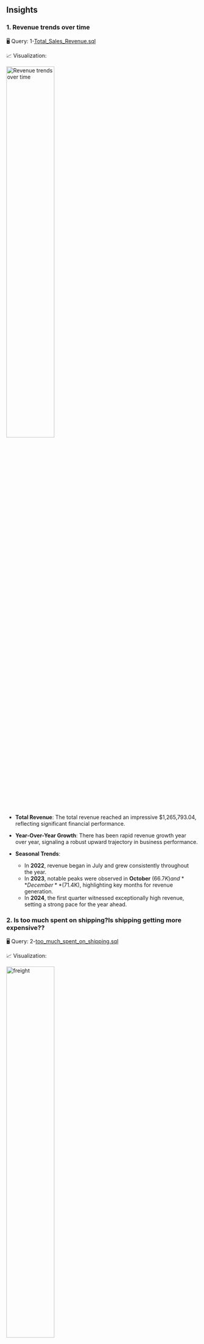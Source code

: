 ## Insights
### 1. Revenue trends over time

🖥️ Query: 1-[Total_Sales_Revenue.sql](https://github.com/RENOYEGON/SQL-Portfolio/blob/main/Northwind/Insights/Total_Sales_Revenue.sql)

📈 Visualization:

<img src="https://github.com/RENOYEGON/SQL-Portfolio/blob/main/Northwind/Insights/images/Revenue%20generation%20%20over%20time.png?raw=true" alt="Revenue trends over time" width="50%" />

- **Total Revenue**: The total revenue reached an impressive $1,265,793.04, reflecting significant financial performance.

- **Year-Over-Year Growth**: There has been rapid revenue growth year over year, signaling a robust upward trajectory in business performance.

- **Seasonal Trends**:
   - In **2022**, revenue began in July and grew consistently throughout the year.
   - In **2023**, notable peaks were observed in **October** ($66.7K) and **December** ($71.4K), highlighting key months for revenue generation.
   - In **2024**, the first quarter witnessed exceptionally high revenue, setting a strong pace for the year ahead.





   
### 2. Is too much spent on shipping?Is shipping getting more expensive??


🖥️ Query: 2-[too_much_spent_on_shipping.sql](https://github.com/RENOYEGON/SQL-Portfolio/blob/main/Northwind/Insights/too_much_spent_on_shipping.sql)

📈 Visualization:

<img src="https://github.com/RENOYEGON/SQL-Portfolio/blob/main/Northwind/Insights/images/freight%20percentage%20over%20time.png?raw=true" alt="freight" width="50%" />


- **Freight Cost Analysis**: The average freight percentage change is **-0.01455%**, indicating a minimal change in freight costs over time.

- **Revenue and Freight Proportions**: The average total revenue stands at **$9,073.31**, with freight accounting for **16.26%** of this total. This suggests that nearly **1/6 of the revenue** is allocated to covering shipping costs.

- **Freight Cost Trends**: Although shipping costs have slightly decreased over time, **freight remains a major cost driver**, significantly impacting profits. A notable spike occurred in **May 2023**, where freight percentage rose to **22.8%**, indicating a surge in shipping costs during this period.

- **Freight Changes**:
   - Freight cost has been on a rise steadily
   - In **January 2024**, total freight costs peaked at **$19,027.55**, driven by an increase in total orders and quantities.
   - Freight costs then dropped to **$10,451.08**, followed by another increase to **$20,186.53** in **April 2024**, again primarily influenced by higher order volumes and quantities.
 


### 3. Do Discounts Drive Sales?

  📈 Visualization:

  <img src="images/Discounts_Drive_Sales.png" alt="Discounts Drive Sales" width="50%" />

🖥️ Query: 3-[Discount_Impact_on_Sales.sql](https://github.com/RENOYEGON/SQL-Portfolio/blob/main/Northwind/Insights/Discount_Impact_on_Sales.sql)

   - Yes – On a per-order basis, discounted sales moved more units (59.78 units/order) than non-discounted (46.65 units/order).
    - Customers are likely buying more when offered discounts.

- **Are We Losing Revenue?**
    - Also yes – You're only retaining **85.31%** of the potential revenue on discounted orders.

     - That’s a **14.69%** drop in revenue due to discounting.

  -**Total lost revenue from discounts:**
     **603,759.98 - 515,094.43 = 88,665.55**

- **Volume vs. Value Trade-off**
     - Even though discounts help sell more units, they:

     - Don’t make up for the loss in price per unit.
     - Result in lower average revenue per order than non-discounted sales.

- **Avg Net Revenue per Order:**

     - Discounted: **515,094.43 / 380 = $1,355.52**

     - Non-Discounted: **750,698.61 / 613 = $1,224.70**

     - Discounted orders have higher revenue per order, likely due to bulk buying. However, you're still making less per 
     unit.

### 4. Best and Worst selling products

- **Top-Selling Products**: 

  🖥️ Query: 4 - [Best and Worst Selling Products](https://github.com/RENOYEGON/SQL-Portfolio/blob/main/Northwind/Insights/Best_and_Worst_Selling_Products.sql)

- The top-selling product contributes **11.17%** of total revenue, while the second-best seller accounts for **6.35%**. Together, these two products play a significant role in driving overall sales.

- **Top 5 Products**:
 
  📈 Visualization:

   <img src="images/Best_selling_products.png" alt="Best Selling Products" width="50%" />


- The **top 5 products** combined make up **30.57%** of total revenue, showing a strong concentration of sales in this small group of high-performing items.


- **Underperforming Products**:

  📈 Visualization:

  <img src="images/Worst_selling_products.png" alt="Worst Selling Products" width="50%" />

  On the flip side, the **worst 5 products** contribute less than **1%** of total revenue, indicating that these items have minimal impact on the overall financial performance.


### 5. Are Discontinued Products Still Selling Well?


🖥️ Query: 5-[Discontinued_Products_Still_Selling_Well.sql](https://github.com/RENOYEGON/SQL-Portfolio/blob/main/Northwind/Insights/Discontinued_Products_Still_Selling_Well.sql)

📈 Visualization:

<img src="https://github.com/RENOYEGON/SQL-Portfolio/blob/main/Northwind/Insights/images/Discontinued%20vs.%20non-discontinued.png?raw=true" alt="customers" width="50%" />


  - Discontinued products consistently contribute fewer units and less revenue, roughly:

    **16%** of total units sold

    **17–20%** of total monthly revenue

  - So in terms of pure volume and revenue share, these items are not the biggest contributors.
     - There was a strong push and good sales momentum through **late 2022** into **early 2023**, followed by noticeable 
     decline in **May–June 2023**.
     - some products were still selling well before being discontinued, but by **mid-2023**, their performance declined, 
      which may have justified the discontinuation.   
     - Showed declining sales trends  
     - Had lower revenue per product  
     - Were consistently underperforming compared to active products  
     - discontinuing them was likely the right decision.
   




### 6. Top Customers by Profitability (Not Just Revenue)


🖥️ Query: 6-[Key_Customers_&_profitability.sql](https://github.com/RENOYEGON/SQL-Portfolio/blob/main/Northwind/Insights/Key_Customers_%26_profitability.sql)

📈 Visualization:

<img src="images/Top_Customers_by_Profitability.png" alt="Top Customers by Profitability" width="50%" />


- Some customers buy a lot but receive heavy discounts, reducing profitability.  
- Top Customers by Gross Revenue
The top 3 contribute over **$110,000+** in gross revenue.

- Discount Impact
 - While gross revenue is high, Net Revenue shows some customers are heavily discounted:

   - SAVEA lost **$11,300+** due to discounts (profitability **90.2%**)

    - HUNGO has the lowest profitability at **87.2%**, suggesting frequent deep discounts

    - MEREP is also under **90%**, a red flag for margin erosion

- High Profitability Customers
   - RATTC, KOENE, and HANAR have **96–98%** profitability, meaning they pay nearly full price with minimal discounting.

 - These are quietly valuable customers even though their gross revenue is lower.

 - What This Tells Us
   - High revenue customers aren't always the most profitable.

- Discounts are helping drive volume for SAVEA, HUNGO, and MEREP, but at the cost of margin.

- It’s worth revisiting pricing strategies and maybe reserving discounts for customers with high order frequency or strategic value





